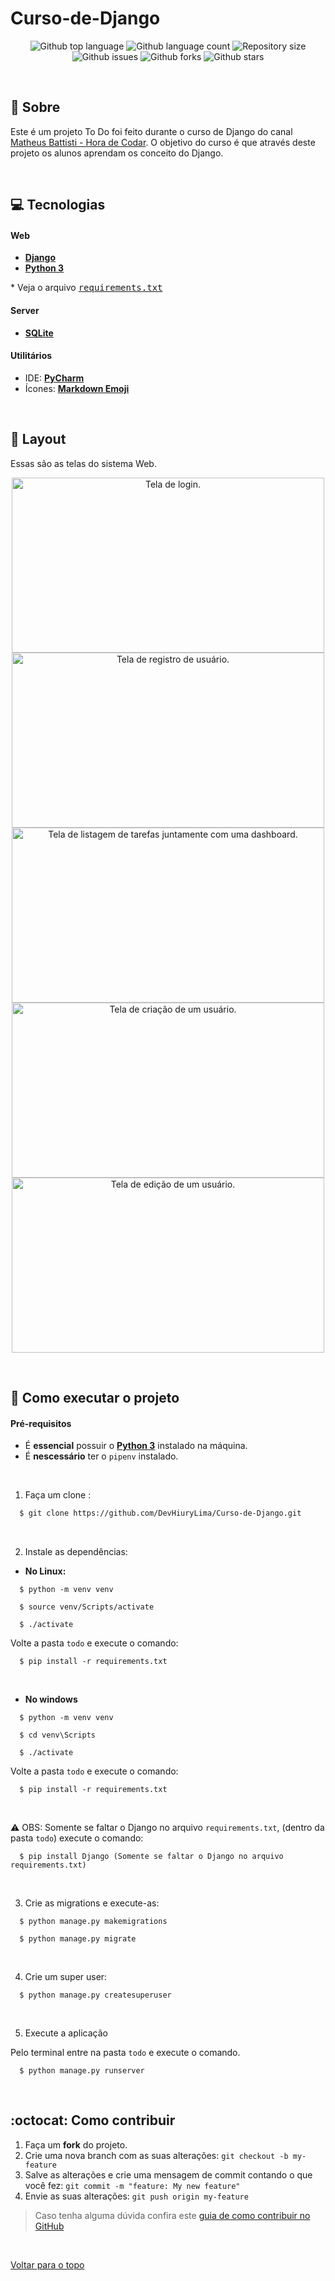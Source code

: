 # Curso-de-Django


<p align="center">
  <img alt="Github top language" src="https://img.shields.io/github/languages/top/DevHiuryLima/Curso-de-Django?color=6666FF">

  <img alt="Github language count" src="https://img.shields.io/github/languages/count/DevHiuryLima/Curso-de-Django?color=6666FF">

  <img alt="Repository size" src="https://img.shields.io/github/repo-size/DevHiuryLima/Curso-de-Django?color=6666FF">

  <img alt="Github issues" src="https://img.shields.io/github/issues/DevHiuryLima/Curso-de-Django?color=6666FF" />

  <img alt="Github forks" src="https://img.shields.io/github/forks/DevHiuryLima/Curso-de-Django?color=6666FF" />

  <img alt="Github stars" src="https://img.shields.io/github/stars/DevHiuryLima/Curso-de-Django?color=6666FF" />
</p>

&#xa0;

## 📖 Sobre
Este é um projeto To Do foi feito durante o curso de Django do canal <a href="https://www.youtube.com/c/MatheusBattisti" target="_blank">Matheus Battisti - Hora de Codar</a>. O objetivo do curso é que através deste projeto os alunos aprendam os conceito do Django.

&#xa0;

## :computer: Tecnologias

#### **Web** 
  - **[Django][django]**
  - **[Python 3][python]**
 
  \* Veja o arquivo <kbd>[requirements.txt](https://github.com/DevHiuryLima/Curso-de-Django/blob/main/requirements.txt)</kbd>
  
#### **Server** 
  
  - **[SQLite][sqlite3]**
  
#### **Utilitários**

  - IDE: **[PyCharm][pycharm]**
  - Ícones: **[Markdown Emoji][markdown_emoji]**

&#xa0;

## 🎨 Layout

Essas são as telas do sistema Web.
<div align="center">
    <img src="https://user-images.githubusercontent.com/69491885/221944038-4761ceea-8c66-4640-b87d-1e724da547dd.png" width="500px" height="280px" title="Tela de login." alt="Tela de login.">
    <img src="https://user-images.githubusercontent.com/69491885/221946448-87b602f4-a3ef-4779-bfa1-5edf885217d6.png" width="500px" height="280px" title="Tela de registro de usuário." alt="Tela de registro de usuário.">
    <img src="https://user-images.githubusercontent.com/69491885/221947638-110e1f19-0d09-44c4-a554-bec73075b2c5.png" width="500px" height="280px" title="Tela de listagem de tarefas juntamente com uma dashboard." alt="Tela de listagem de tarefas juntamente com uma dashboard.">
    <img src="https://user-images.githubusercontent.com/69491885/221948445-181da8d4-f329-4ce4-acba-c3d53dd19778.png" width="500px" height="280px" title="Tela de criação de um usuário." alt="Tela de criação de um usuário.">
    <img src="https://user-images.githubusercontent.com/69491885/221948761-2319277e-3fe9-4f7a-9c0c-4bf52fd42d60.png" width="500px" height="280px" title="Tela de edição de um usuário." alt="Tela de edição de um usuário.">
</div>

&#xa0;

## 🚀 Como executar o projeto

#### Pré-requisitos
  - É **essencial** possuir o **[Python 3][python]** instalado na máquina.
  - É **nescessário** ter o `pipenv` instalado.

&#xa0;

1. Faça um clone :

```sh
  $ git clone https://github.com/DevHiuryLima/Curso-de-Django.git
```

&#xa0;

2. Instale as dependências:

  - **No Linux:**
```
  $ python -m venv venv
```

```
  $ source venv/Scripts/activate
``` 

```
  $ ./activate
```

  Volte a pasta `todo` e execute o comando:
```
  $ pip install -r requirements.txt
```

&#xa0;

  - **No windows**
```
  $ python -m venv venv
```

```
  $ cd venv\Scripts
```

```
  $ ./activate
```

  Volte a pasta `todo` e execute o comando:
```
  $ pip install -r requirements.txt
```

&#xa0;

  :warning: OBS: Somente se faltar o Django no arquivo `requirements.txt`, (dentro da pasta `todo`) execute o comando:
```
  $ pip install Django (Somente se faltar o Django no arquivo requirements.txt)
```

&#xa0;

3. Crie as migrations e execute-as:

```
  $ python manage.py makemigrations
```

```
  $ python manage.py migrate
```

&#xa0;

4. Crie um super user:

```
  $ python manage.py createsuperuser
```

&#xa0;

5. Execute a aplicação 

 Pelo terminal entre na pasta `todo` e execute o comando.
```
  $ python manage.py runserver
```

&#xa0;

## :octocat: Como contribuir

1. Faça um **fork** do projeto.
1. Crie uma nova branch com as suas alterações: `git checkout -b my-feature`
1. Salve as alterações e crie uma mensagem de commit contando o que você fez: `git commit -m "feature: My new feature"`
1. Envie as suas alterações: `git push origin my-feature`
> Caso tenha alguma dúvida confira este [guia de como contribuir no GitHub](https://github.com/firstcontributions/first-contributions)

&#xa0;

[Voltar para o topo](https://github.com/DevHiuryLima/Curso-de-Django#top)



<!-- Techs Web -->

[django]: https://www.djangoproject.com/
[python]: https://www.python.org/



<!-- Techs Server -->

[sqlite3]: https://github.com/mapbox/node-sqlite3



<!-- Techs Utilitárias -->

[pycharm]: https://www.jetbrains.com/pt-br/pycharm/
[markdown_emoji]: https://github.com/ikatyang/emoji-cheat-sheet
